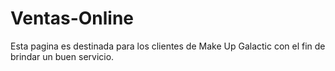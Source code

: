 # Ventas-Online
Esta pagina es destinada para los clientes de Make Up Galactic con el fin de brindar un buen servicio.
